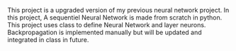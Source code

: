 This project is a upgraded version of my previous neural network project.
In this project, A sequentiel Neural Network is made from scratch in python. This project uses class to define Neural Network and layer neurons. Backpropagation is implemented manually but will be updated and integrated in class in future.
